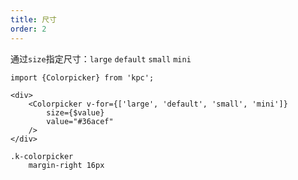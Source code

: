 ```yaml
---
title: 尺寸 
order: 2
---
```


通过`size`指定尺寸：`large` `default` `small` `mini`

```vdt
import {Colorpicker} from 'kpc';

<div>
    <Colorpicker v-for={['large', 'default', 'small', 'mini']}
        size={$value}
        value="#36acef"
    />
</div>
```

```styl
.k-colorpicker
    margin-right 16px
```
